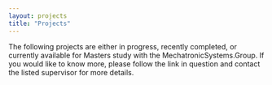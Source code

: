 ```yaml
---
layout: projects
title: "Projects"
---
```


The following projects are either in progress, recently completed, or currently available for Masters study with the MechatronicSystems.Group. If you would like to know more, please follow the link in question and contact the listed supervisor for more details.
